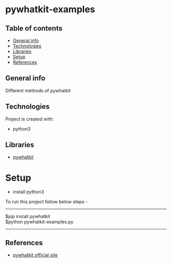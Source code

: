 # pywhatkit-examples

## Table of contents

- [General info](#general-info)
- [Technologies](#technologies)
- [Libraries](#libraries)
- [Setup](#setup)
- [References](#references)

## General info

Different methods of pywhatkit

## Technologies

Project is created with:

- python3

## Libraries

- [pywhatkit](https://pypi.org/project/pywhatkit/)

# Setup

- install python3

To run this project follow below steps -

---

$pip install pywhatkit\
$python pywhatkit-examples.py

---

## References

- [pywhatkit official site](https://pypi.org/project/pywhatkit/)